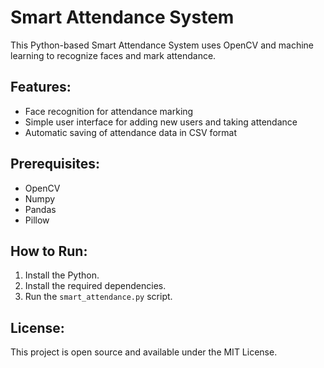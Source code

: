 # Smart Attendance System

This Python-based Smart Attendance System uses OpenCV and machine learning to recognize faces and mark attendance. 

## Features:
- Face recognition for attendance marking
- Simple user interface for adding new users and taking attendance
- Automatic saving of attendance data in CSV format

## Prerequisites:
- OpenCV
- Numpy
- Pandas
- Pillow

## How to Run:
1. Install the Python.
2. Install the required dependencies.
3. Run the `smart_attendance.py` script.

## License:
This project is open source and available under the MIT License.

